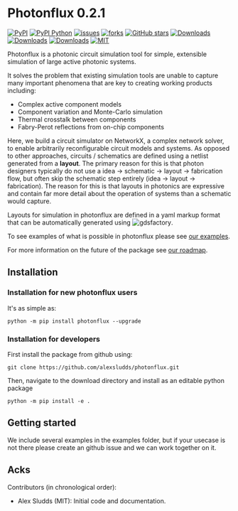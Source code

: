 # Photonflux 0.2.1

[![PyPI](https://img.shields.io/pypi/v/photonflux)](https://pypi.org/project/photonflux/)
[![PyPI Python](https://img.shields.io/pypi/pyversions/photonflux.svg)](https://pypi.python.org/pypi/photonflux)
[![issues](https://img.shields.io/github/issues/alexsludds/photonflux)](https://github.com/alexsludds/photonflux/issues)
[![forks](https://img.shields.io/github/forks/alexsludds/photonflux.svg)](https://github.com/alexsludds/photonflux/network/members)
[![GitHub stars](https://img.shields.io/github/stars/alexsludds/photonflux.svg)](https://github.com/alexsludds/photonflux/stargazers)
[![Downloads](https://pepy.tech/badge/photonflux)](https://pepy.tech/project/photonflux)
[![Downloads](https://pepy.tech/badge/photonflux/month)](https://pepy.tech/project/photonflux)
[![Downloads](https://pepy.tech/badge/photonflux/week)](https://pepy.tech/project/photonflux)
[![MIT](https://img.shields.io/github/license/alexsludds/photonflux)](https://choosealicense.com/licenses/mit/)

<!-- ![logo](https://i.imgur.com/v4wpHpg.png) -->

Photonflux is a photonic circuit simulation tool for simple, extensible simulation of large active photonic systems.

It solves the problem that existing simulation tools are unable to capture many important phenomena that are key to creating working products including:
- Complex active component models
- Component variation and Monte-Carlo simulation
- Thermal crosstalk between components
- Fabry-Perot reflections from on-chip components

Here, we build a circuit simulator on NetworkX, a complex network solver, to enable arbitrarily reconfigurable circuit models and systems.
As opposed to other approaches, circuits / schematics are defined using a netlist generated from a **layout**. The primary reason for this is that photon designers typically do not use a idea -> schematic -> layout -> fabrication flow, but often skip the schematic step entirely (idea -> layout -> fabrication). The reason for this is that layouts in photonics are expressive and contain far more detail about the operation of systems than a schematic would capture. 

Layouts for simulation in photonflux are defined in a yaml markup format that can be automatically generated using ![gdsfactory](https://gdsfactory.github.io/gdsfactory/).

To see examples of what is possible in photonflux please see [our examples](https://github.com/alexsludds/photonflux/tree/main/examples).

For more information on the future of the package see [our roadmap](https://github.com/alexsludds/photonflux/blob/main/docs/ROADMAP.md).


## Installation
### Installation for new photonflux users
It's as simple as:
```
python -m pip install photonflux --upgrade
```

### Installation for developers
First install the package from github using:
```
git clone https://github.com/alexsludds/photonflux.git
```
Then, navigate to the download directory and install as an editable python package
```
python -m pip install -e .
```
## Getting started

We include several examples in the examples folder, but if your usecase is not there please create an github issue and we can work together on it.

## Acks

Contributors (in chronological order):

- Alex Sludds (MIT): Initial code and documentation.
